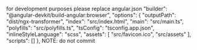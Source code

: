 for development purposes please replace angular.json
"builder": "@angular-devkit/build-angular:browser",
"options": {
    "outputPath": "dist/ngx-transformer",
    "index": "src/index.html",
     "main": "src/main.ts",
     "polyfills": "src/polyfills.ts",
     "tsConfig": "tsconfig.app.json",
     "inlineStyleLanguage": "scss",
     "assets": [
       "src/favicon.ico",
       "src/assets"
     ],
     "scripts": []
},
NOTE:
    do not commit
